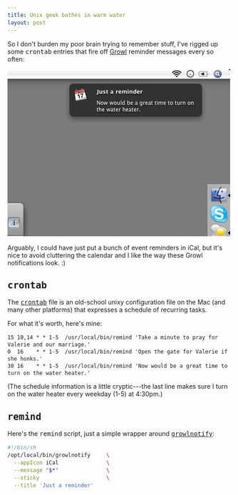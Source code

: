 ```yaml
---
title: Unix geek bathes in warm water
layout: post
---
```

So I don't burden my poor brain trying to remember stuff, I've rigged up some <tt>crontab</tt> entries that fire off <a href="http://www.growl.info/">Growl</a> reminder messages every so often:

<img src="/images/2007/05/01/lest-i-forget.png" width="500" height="375" alt="Lest I Forget" />

Arguably, I could have just put a bunch of event reminders in iCal, but it's nice to avoid cluttering the calendar and I like the way these Growl notifications look. :)

<h2><tt>crontab</tt></h2>

The <tt><a href="http://en.wikipedia.org/wiki/Crontab">crontab</a></tt> file is an old-school unixy configuration file on the Mac (and many other platforms) that expresses a schedule of recurring tasks.

For what it's worth, here's mine:

```
15 10,14 * * 1-5  /usr/local/bin/remind 'Take a minute to pray for Valerie and our marriage.'
0  16    * * 1-5  /usr/local/bin/remind 'Open the gate for Valerie if she honks.'
30 16    * * 1-5  /usr/local/bin/remind 'Now would be a great time to turn on the water heater.'
```

(The schedule information is a little cryptic---the last line makes sure I turn on the water heater every weekday (1-5) at 4:30pm.)

<h2><tt>remind</tt></h2>

Here's the <tt>remind</tt> script, just a simple wrapper around <tt><a href="http://www.growl.info/documentation/growlnotify.php">growlnotify</a></tt>:

```bash
#!/bin/sh
/opt/local/bin/growlnotify     \
  --appIcon iCal               \
  --message "$*"               \
  --sticky                     \
  --title 'Just a reminder'
```
